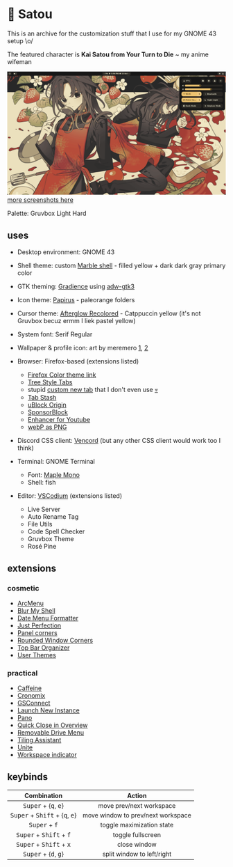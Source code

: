 # 🍳 Satou

This is an archive for the customization stuff that I use for my GNOME 43 setup \o/ 

The featured character is **Kai Satou from Your Turn to Die** ~ my anime wifeman

![empty desktop](https://raw.githubusercontent.com/ronindoll/paperflowers/main/.github/assets/screenshot-1.png)
[more screenshots here](https://github.com/ronindoll/paperflowers/blob/main/.github/assets/README.md)

Palette: Gruvbox Light Hard

## uses
* Desktop environment: GNOME 43
* Shell theme: custom [Marble shell](https://github.com/imarkoff/Marble-shell-theme) - filled yellow + dark dark gray primary color
* GTK theming: [Gradience](https://flathub.org/apps/com.github.GradienceTeam.Gradience) using [adw-gtk3](https://github.com/lassekongo83/adw-gtk3)
* Icon theme: [Papirus](https://github.com/PapirusDevelopmentTeam/papirus-icon-theme) - paleorange folders
* Cursor theme: [Afterglow Recolored](https://github.com/TeddyBearKilla/Afterglow-Cursors-Recolored) - Catppuccin yellow (it's not Gruvbox becuz ermm I liek pastel yellow)
* System font: Serif Regular
* Wallpaper & profile icon: art by meremero [1](https://danbooru.donmai.us/posts/6361963?q=satou_kai), [2](https://danbooru.donmai.us/posts/6361969?q=satou_kai) 

* Browser: Firefox-based (extensions listed)
    * [Firefox Color theme link](https://color.firefox.com/?theme=XQAAAALWAQAAAAAAAABBKYhm849SCia-yK6EGccwS-xMDPr5iE6wEt17lnFu4uAqMsdEr67Q9FqEtatB-fldhpb0NGHYqT8ZyLVyRT2uQMb7qpQnyCgnm8fUT7VK7DgoVDoP0TRKakS_g98hBgElYynlpklEvoRJHJfYW_ARrnHEEEkAqWchBQbGU3t1Cvzt4LzbmRN7CWaQrmtuy8C2uATpZljfSsnP_4F2QvIshwk-z6_5sKAi_8NonMw7SMwicrjA2nQaGuCPjM9TuEMP41gaO_dil-aNSUjKNWQbcJKCbuEnZ9zpzgPSjxr-EvjTZoa3Mdx-KC8smdOFXz6HCZb_6lfTCQ)
    * [Tree Style Tabs](https://addons.mozilla.org/en-US/firefox/addon/tree-style-tab/)
    * stupid [custom new tab](https://addons.mozilla.org/en-US/firefox/addon/new-tab-override/) that I don't even use [💀](https://ronindoll.github.io/)
    * [Tab Stash](https://addons.mozilla.org/en-US/firefox/addon/tab-stash/)
    * [uBlock Origin](https://addons.mozilla.org/en-US/firefox/addon/ublock-origin/)
    * [SponsorBlock](https://addons.mozilla.org/en-US/firefox/addon/sponsorblock/)
    * [Enhancer for Youtube](https://addons.mozilla.org/en-US/firefox/addon/enhancer-for-youtube/)
    * [webP as PNG](https://addons.mozilla.org/en-US/firefox/addon/save-webp-as-png-or-jpeg/)
* Discord CSS client: [Vencord](https://github.com/Vendicated/Vencord) (but any other CSS client would work too I think)

* Terminal: GNOME Terminal
    * Font: [Maple Mono](https://github.com/subframe7536/Maple-font)
    * Shell: fish

* Editor: [VSCodium](https://vscodium.com/) (extensions listed)
    * Live Server
    * Auto Rename Tag
    * File Utils
    * Code Spell Checker
    * Gruvbox Theme
    * Rosé Pine

## extensions

### cosmetic
* [ArcMenu](https://extensions.gnome.org/extension/3628/arcmenu/)
* [Blur My Shell](https://extensions.gnome.org/extension/3193/blur-my-shell/)
* [Date Menu Formatter](https://extensions.gnome.org/extension/4655/date-menu-formatter/)
* [Just Perfection](https://extensions.gnome.org/extension/3843/just-perfection/)
* [Panel corners](https://extensions.gnome.org/extension/4805/panel-corners/)
* [Rounded Window Corners](https://extensions.gnome.org/extension/5237/rounded-window-corners/)
* [Top Bar Organizer](https://extensions.gnome.org/extension/4356/top-bar-organizer/)
* [User Themes](https://extensions.gnome.org/extension/19/user-themes/)

### practical
* [Caffeine](https://extensions.gnome.org/extension/517/caffeine/)
* [Cronomix](https://extensions.gnome.org/extension/6003/cronomix/)
* [GSConnect](https://extensions.gnome.org/extension/1319/gsconnect/)
* [Launch New Instance](https://extensions.gnome.org/extension/600/launch-new-instance/)
* [Pano](https://extensions.gnome.org/extension/5278/pano/)
* [Quick Close in Overview](https://extensions.gnome.org/extension/352/middle-click-to-close-in-overview/)
* [Removable Drive Menu](https://extensions.gnome.org/extension/7/removable-drive-menu/)
* [Tiling Assistant](https://extensions.gnome.org/extension/3733/tiling-assistant/)
* [Unite](https://extensions.gnome.org/extension/1287/unite/)
* [Workspace indicator](https://extensions.gnome.org/extension/3952/workspace-indicator/)

## keybinds
| Combination                                                        | Action                             |
|:------------------------------------------------------------------:|:----------------------------------:|
| <kbd>Super</kbd> + {<kbd>q</kbd>, <kbd>e</kbd>}                    | move prev/next workspace           |
| <kbd>Super</kbd> + <kbd>Shift</kbd> + {<kbd>q</kbd>, <kbd>e</kbd>} | move window to prev/next workspace |
| <kbd>Super</kbd> + <kbd>f</kbd>                                    | toggle maximization state          |
| <kbd>Super</kbd> + <kbd>Shift</kbd> + <kbd>f</kbd>                 | toggle fullscreen                  |
| <kbd>Super</kbd> + <kbd>Shift</kbd> + <kbd>x</kbd>                 | close window                       |
| <kbd>Super</kbd> + {<kbd>d</kbd>, <kbd>g</kbd>}                    | split window to left/right         |


